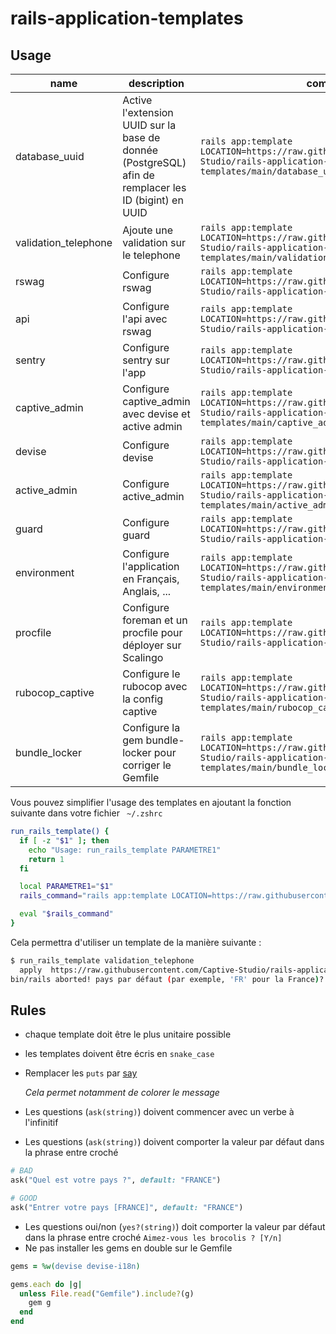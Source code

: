 # rails-application-templates

## Usage

| name | description  | command  |
|------|--------------|----------|
| database_uuid | Active l'extension UUID sur la base de donnée (PostgreSQL) afin de remplacer les ID (bigint) en UUID | `rails app:template LOCATION=https://raw.githubusercontent.com/Captive-Studio/rails-application-templates/main/database_uuid.rb` |
| validation_telephone | Ajoute une validation sur le telephone | `rails app:template LOCATION=https://raw.githubusercontent.com/Captive-Studio/rails-application-templates/main/validation_telephone.rb` |
| rswag | Configure rswag | `rails app:template LOCATION=https://raw.githubusercontent.com/Captive-Studio/rails-application-templates/main/rswag.rb` |
| api | Configure l'api avec rswag | `rails app:template LOCATION=https://raw.githubusercontent.com/Captive-Studio/rails-application-templates/main/api.rb` |
| sentry | Configure sentry sur l'app | `rails app:template LOCATION=https://raw.githubusercontent.com/Captive-Studio/rails-application-templates/main/sentry.rb` |
| captive_admin | Configure captive_admin avec devise et active admin | `rails app:template LOCATION=https://raw.githubusercontent.com/Captive-Studio/rails-application-templates/main/captive_admin.rb` |
| devise | Configure devise| `rails app:template LOCATION=https://raw.githubusercontent.com/Captive-Studio/rails-application-templates/main/devise.rb` |
| active_admin | Configure active_admin| `rails app:template LOCATION=https://raw.githubusercontent.com/Captive-Studio/rails-application-templates/main/active_admin.rb` |
| guard | Configure guard| `rails app:template LOCATION=https://raw.githubusercontent.com/Captive-Studio/rails-application-templates/main/guard.rb` |
| environment | Configure l'application en Français, Anglais, ...| `rails app:template LOCATION=https://raw.githubusercontent.com/Captive-Studio/rails-application-templates/main/environment.rb` |
| procfile | Configure foreman et un procfile pour déployer sur Scalingo | `rails app:template LOCATION=https://raw.githubusercontent.com/Captive-Studio/rails-application-templates/main/procfile.rb` |
| rubocop_captive | Configure le rubocop avec la config captive | `rails app:template LOCATION=https://raw.githubusercontent.com/Captive-Studio/rails-application-templates/main/rubocop_captive.rb` |
| bundle_locker | Configure la gem bundle-locker pour corriger le Gemfile | `rails app:template LOCATION=https://raw.githubusercontent.com/Captive-Studio/rails-application-templates/main/bundle_locker.rb` |

Vous pouvez simplifier l'usage des templates en ajoutant la fonction suivante dans votre fichier ` ~/.zshrc`

```bash
run_rails_template() {
  if [ -z "$1" ]; then
    echo "Usage: run_rails_template PARAMETRE1"
    return 1
  fi

  local PARAMETRE1="$1"
  rails_command="rails app:template LOCATION=https://raw.githubusercontent.com/Captive-Studio/rails-application-templates/main/${PARAMETRE1}.rb"

  eval "$rails_command"
}
```

Cela permettra d'utiliser un template de la manière suivante : 

```bash
$ run_rails_template validation_telephone
  apply  https://raw.githubusercontent.com/Captive-Studio/rails-application-templates/main/validation_telephone.rb
bin/rails aborted! pays par défaut (par exemple, 'FR' pour la France)? 
```

## Rules

- chaque template doit être le plus unitaire possible
- les templates doivent être écris en `snake_case`
- Remplacer les `puts` par [say](https://www.rubydoc.info/github/wycats/thor/Thor%2FShell%2FBasic:say)

  *Cela permet notamment de colorer le message*
- Les questions (`ask(string)`) doivent commencer avec un verbe à l'infinitif
- Les questions (`ask(string)`) doivent comporter la valeur par défaut dans la phrase entre croché
```ruby
# BAD
ask("Quel est votre pays ?", default: "FRANCE")

# GOOD
ask("Entrer votre pays [FRANCE]", default: "FRANCE")
```
- Les questions oui/non (`yes?(string)`) doit comporter la valeur par défaut dans la phrase entre croché
  `Aimez-vous les brocolis ? [Y/n]`
- Ne pas installer les gems en double sur le Gemfile
```ruby
gems = %w(devise devise-i18n)

gems.each do |g|
  unless File.read("Gemfile").include?(g)
    gem g
  end
end
```
